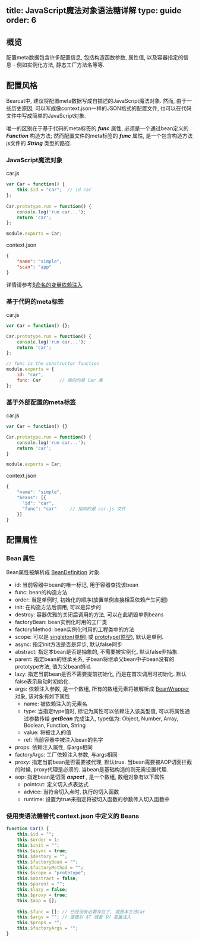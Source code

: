 title: JavaScript魔法对象语法糖详解
type: guide
order: 6
---

## 概览

配置meta数据包含许多配置信息, 包括构造函数参数, 属性值, 以及容器指定的信息 - 例如实例化方法, 静态工厂方法名等等.

## 配置风格

Bearcat中, 建议将配置meta数据写成自描述的JavaScript魔法对象. 然而, 由于一些历史原因, 可以写成像context.json一样的JSON格式的配置文件, 也可以在代码文件中写成简单的JavaScript对象.

唯一的区别在于基于代码的meta标签的 ***func*** 属性, 必须是一个通过bean定义的 ***Function*** 构造方法; 然而配置文件的meta标签的 ***func*** 属性, 是一个包含构造方法js文件的 ***String*** 类型的路径.

### JavaScript魔法对象
  
car.js 
```js
var Car = function() {
    this.$id = "car";  // id car
};
  
Car.prototype.run = function() {
    console.log('run car...');
    return 'car';
};

module.exports = Car;
```

context.json

```json
{
    "name": "simple",
    "scan": "app"
}
```

详情请参考[$命名的变量依赖注入](/guide/)

### 基于代码的meta标签

car.js
```js
var Car = function() {};

Car.prototype.run = function() {
    console.log('run car...');
    return 'car';
};

// func is the constructor function
module.exports = {
    id: "car",
    func: Car       // 指向的是 Car 类
};
```

### 基于外部配置的meta标签

car.js  
```js
var Car = function() {}

Car.prototype.run = function() {
    console.log('run car...');
    return 'car';
}

module.exports = Car;
```

context.json
```js
{
    "name": "simple",
    "beans": [{
      "id": "car",
      "func": "car"     // 指向的是 car.js 文件
    }]
}
```

## 配置属性

### Bean 属性

Bean属性被解析成 [BeanDefinition](https://github.com/bearcatjs/bearcat/blob/master/lib/beans/support/beanDefinition.js) 对象.  

* id: 当前容器中bean的唯一标记, 用于容器查找该bean  
* func: bean的构造方法  
* order: 当是单例时, 初始化的顺序(放置单例直接相互依赖产生问题)  
* init: 在构造方法后调用, 可以是异步的  
* destroy: 容器优雅的关闭后调用的方法, 可以在此销毁单例beans  
* factoryBean: bean实例化时用的工厂类  
* factoryMethod: bean实例化时用的工程类中的方法  
* scope: 可以是 [singleton(单例)](/guide/dependency-injection.html#单例_Scope) 或 [prototype(原型)](/guide/dependency-injection.html#The_prototype_scope), 默认是单例.  
* async: 指定init方法是否是异步, 默认false同步  
* abstract: 指定本bean是否是抽象的, 不需要被实例化, 默认false非抽象.   
* parent: 指定bean的继承关系, 子bean将继承父bean中子bean没有的prototype方法, 值为父bean的id.   
* lazy: 指定当前bean是否不需要提前初始化, 而是在首次调用时初始化. 默认false表示启动时初始化.  
* args: 依赖注入参数, 是一个数组, 所有的数组元素将被解析成 [BeanWrapper](https://github.com/bearcatjs/bearcat/blob/master/lib/beans/support/beanWrapper.js) 对象, 该对象有如下属性  
  - name: 被依赖注入的元素名  
  - type: 当指定type值时, 标记为属性可以依赖注入该类型值, 可以将属性通过参数传给 ***getBean*** 完成注入, type值为: Object, Number, Array, Boolean, Function, String
  - value: 将被注入的值
  - ref: 当前容器中被注入bean的名字
* props: 依赖注入属性, 与args相同
* factoryArgs: 工厂依赖注入参数, 与args相同    
* proxy: 指定当前bean是否需要被代理, 默认true. 当bean需要被AOP切面拦截的时候, proxy代理是必须的. 当bean是基础构造的则无需设置代理.    
* aop: 指定bean是切面 ***aspect*** , 是一个数组, 数组对象有以下属性  
  - pointcut: 定义切入点表达式
  - advice: 当符合切入点时, 执行的切入函数
  - runtime: 设置为true来指定将被切入函数的参数传入切入函数中

### 使用类语法糖替代 context.json 中定义的 Beans

```js
function Car() {
    this.$id = "";
    this.$order = 1;
    this.$init = "";
    this.$async = true;
    this.$destory = "";
    this.$factoryBean = "";
    this.$factoryMethod = "";
    this.$scope = "prototype";
    this.$abstract = false;
    this.$parent = "";
    this.$lazy = false;
    this.$proxy = true;
    this.$aop = [];
    
    this.$func = []; // 已经没有必要存在了, 就是本方法Car
    this.$args = ""; // 直接以 $T 或者 $V 变量注入
    this.$props = "";
    this.$factoryArgs = "";
}
```